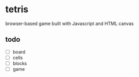 # tetris
browser-based game built with Javascript and HTML canvas

## todo
- [ ] board 
- [ ] cells
- [ ] blocks
- [ ] game
